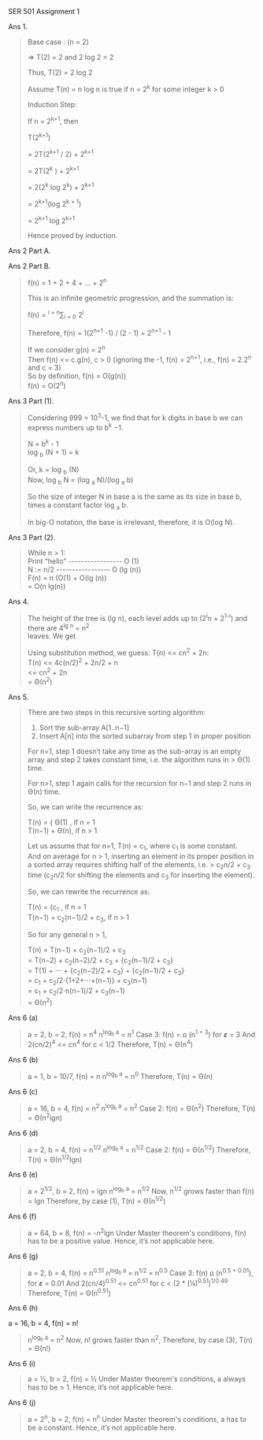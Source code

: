 SER 501
Assignment 1




Ans 1.


>   Base case : (n = 2)  
>
>   => T(2) = 2 and 2 log 2 = 2  
>
>   Thus, T(2) = 2 log 2  
>
>
>
>   Assume T(n) = n log n is true if n = 2<sup>k</sup> for some integer k > 0  
>
>
>
>   Induction Step:  
>
>
>   If n = 2<sup>k+1</sup>, then  
>
>   T(2<sup>k+1</sup>)  
>
>   = 2T(2<sup>k+1</sup> / 2) + 2<sup>k+1</sup>  
>
>   = 2T(2<sup>k</sup> ) + 2<sup>k+1 </sup>  
>
>   = 2(2<sup>k</sup> log 2<sup>k</sup>) + 2<sup>k+1</sup>  
>
>   = 2<sup>k+1</sup>(log 2<sup>k + 1</sup>)  
>
>   = 2<sup>k+1</sup> log 2<sup>k+1</sup>  
>
>   Hence proved by induction.  


Ans 2 Part A.
>
>
>

Ans 2 Part B.


>   f(n) = 1 + 2 + 4 + … + 2<sup>n</sup>  
>
>   This is an infinite geometric progression, and the summation is:  
>
>   f(n) = <sup>i = n</sup>∑<sub>i = 0</sub>   2<sup>i</sup>  
>
>   Therefore, f(n) = 1(2<sup>n+1</sup> -1) / (2 - 1) = 2<sup>n+1</sup> - 1  
>
>   If we consider       g(n) = 2<sup>n</sup>  
>                   Then f(n) <= c.g(n), c > 0 (ignoring the -1, f(n) = 2<sup>n+1</sup>, i.e., f(n) = 2.2<sup>n</sup> and c = 3)  
>   So by definition,    f(n)  = O(g(n))  
>                        f(n)   = O(2<sup>n</sup>)  


Ans 3 Part (1).

>   Considering 999 = 10<sup>3</sup>-1, we find that for k digits in base b we can express numbers up to b<sup>k</sup> −1.  
>
>   N = b<sup>k</sup> - 1  
>   log <sub>b</sub> (N + 1) = k  
>
>   Or, k = log <sub>b</sub> (N)  
>   Now, log <sub>b</sub> N = (log <sub>a</sub> N)/(log <sub>a</sub> b)  
> 
>   So the size of integer N in base a is the same as its size in base b, times a constant factor log <sub>a</sub> b.   
>
>   In big-O notation, the base is irrelevant, therefore, it is O(log N).  

Ans 3 Part (2).

>   While n > 1:  
>      Print “hello”   ----------------- O (1)  
>      N := n/2        ----------------- O (lg (n))  
>   F(n) = n (O(1) + O(lg (n))  
>        = O(n lg(n))  


Ans 4.

>   The height of the tree is (lg n), each level adds up to (2<sup>i</sup>n + 2<sup>1-i</sup>) and there are 4<sup>lg n</sup> = n<sup>2</sup>  
>   leaves. We get  
>
>	
>   Using substitution method, we guess: T(n) <= cn<sup>2</sup> + 2n:  
>      T(n) <= 4c(n/2)<sup>2</sup> + 2n/2 + n  
>           <= cn<sup>2</sup> + 2n  
>            = Θ(n<sup>2</sup>)  




Ans 5.

>   There are two steps in this recursive sorting algorithm:  
>
>   1. Sort the sub-array A[1..n−1]  
>   2. Insert A[n] into the sorted subarray from step 1 in proper position  
>
>   For n=1, step 1 doesn’t take any time as the sub-array is an empty array and step 2 takes constant time, i.e. the algorithm runs in >   Θ(1) time.  
>
>   For n>1, step 1 again calls for the recursion for n−1 and step 2 runs in Θ(n) time.  
>
>   So, we can write the recurrence as:  
>
>   T(n) = {  Θ(1)         , if n = 1  
>             T(n−1) + Θ(n), if n > 1  
>
>   Let us assume that for n=1, T(n) = c<sub>1</sub>, where c<sub>1</sub> is some constant.  
>   And on average for n > 1, inserting an element in its proper position in a sorted array requires shifting half of the elements, i.e. >   c<sub>2</sub>n/2 + c<sub>3</sub> time (c<sub>2</sub>n/2 for shifting the elements and c<sub>3</sub> for inserting the element).  
>
>   So, we can rewrite the recurrence as:  
>
>   T(n) = {c<sub>1</sub>                                , if n = 1  
>           T(n−1) + c<sub>2</sub>(n−1)/2 + c<sub>3</sub>, if n > 1  
>
>   So for any general n > 1,  
>
>   T(n) = T(n−1) + c<sub>2</sub>(n−1)/2 + c<sub>3</sub>  
>        = T(n−2) + c<sub>2</sub>(n−2)/2 + c<sub>3</sub> + {c<sub>2</sub>(n−1)/2 + c<sub>3</sub>}  
>        = T(1) + ⋅⋅⋅ + {c<sub>2</sub>(n−2)/2 + c<sub>3</sub>} + {c<sub>2</sub>(n−1)/2 + c<sub>3</sub>}  
>        = c<sub>1</sub> + c<sub>2</sub>/2⋅{1+2+⋅⋅⋅+(n−1)} + c<sub>3</sub>(n−1)  
>        = c<sub>1</sub> + c<sub>2</sub>/2⋅n(n−1)/2 + c<sub>3</sub>(n−1)  
>        = Θ(n<sup>2</sup>)  



Ans 6 (a)

>a = 2, b = 2, f(n) = n<sup>4</sup>
>n<sup>log<sub>b</sub> a</sup> = n<sup>1</sup>
>Case 3: f(n) = ꭥ (n<sup>1 + 3</sup>) for 𝞮 = 3
>And 2(cn/2)<sup>4</sup> <= cn<sup>4</sup> for c < 1/2
>Therefore, T(n) = Θ(n<sup>4</sup>)

Ans 6 (b)	

>a = 1, b = 10/7, f(n) = n
>n<sup>log<sub>b</sub> a</sup> = n<sup>0</sup>
>Therefore, T(n) = Θ(n)

Ans 6 (c) 	

>a = 16, b = 4, f(n) = n<sup>2</sup>
>n<sup>log<sub>b</sub> a</sup> = n<sup>2</sup>
>Case 2: f(n) = Θ(n<sup>2</sup>)
>Therefore, T(n) = Θ(n<sup>2</sup>lgn)

Ans 6 (d)	

>a = 2, b = 4, f(n) = n<sup>1/2</sup>
>n<sup>log<sub>b</sub> a</sup> = n<sup>1/2</sup>
>Case 2: f(n) = Θ(n<sup>1/2</sup>)
>Therefore, T(n) = Θ(n<sup>1/2</sup>lgn)

Ans 6 (e)	

>a = 2<sup>1/2</sup>, b = 2, f(n) = lgn
>n<sup>log<sub>b</sub> a</sup> = n<sup>1/2</sup>
>Now, n<sup>1/2</sup> grows faster than f(n) = lgn
>Therefore, by case (1), T(n) = Θ(n<sup>1/2</sup>)

Ans 6 (f)	

>a = 64, b = 8, f(n) = -n<sup>2</sup>lgn
>Under Master theorem's conditions, f(n) has to be a positive value. Hence, it’s not applicable here.

Ans 6 (g)	

>a = 2, b = 4, f(n) = n<sup>0.51</sup>
>n<sup>log<sub>b</sub> a</sup> = n<sup>1/2</sup> = n<sup>0.5</sup>
>Case 3: f(n) ꭥ (n<sup>0.5 + 0.01</sup>), for 𝞮 = 0.01
>And 2(cn/4)<sup>0.51</sup> <= cn<sup>0.51</sup> for c < (2 * (¼)<sup>0.51</sup>)<sup>1/0.49</sup>
>Therefore, T(n) = Θ(n<sup>0.51</sup>)

Ans 6 (h)	

a = 16, b = 4, f(n) = n!
>n<sup>log<sub>b</sub> a</sup> = n<sup>2</sup>
>Now, n! grows faster than n<sup>2</sup>,
>Therefore, by case (3), T(n) = Θ(n!)

Ans 6 (i)	

>a = ½, b = 2, f(n) = ½
>Under Master theorem's conditions, a always has to be > 1. Hence, it’s not applicable here.

Ans 6 (j)	

>a = 2<sup>n</sup>, b = 2, f(n) = n<sup>n</sup>
>Under Master theorem's conditions, a has to be a constant. Hence, it’s not applicable here.

